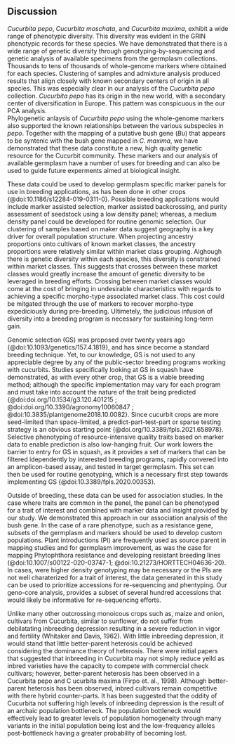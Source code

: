 ## Discussion

*Cucurbita pepo*, *Cucurbita moschata*, and *Cucurbita maxima*, 
exhibit a wide range of phenotypic diversity.
This diversity was evident in the GRIN phenotypic records for these species.
We have demonstrated that there is a wide range of genetic diversity through
genotyping-by-sequencing and genetic analysis of available specimens from 
the germplasm collections. Thousands to tens of thousands of whole-genome markers
where obtained for each species. Clustering of samples and admixture analysis
produced results that align closely with known secondary centers of origin in all species. 
This was especially clear in our analysis of the *Cucurbita pepo* collection.
*Cucurbita pepo* has its origin in the new world, with a secondary center of
diversification in Europe. This pattern was conspicuous in the our PCA analysis.  
Phylogenetic anlaysis of *Cucurbita pepo* using the whole-genome
markers also supported the known relationships between the various subspecies in *pepo*. 
Together with the mapping of a putative bush gene (*Bu*) that appears to be syntenic 
with the bush gene mapped in *C. maxima*, we have demonstrated that these data 
constitute a new, high quality genetic resource for the Cucurbit community. 
These markers and our analysis of available germplasm
have a number of uses for breeding and can also be used to guide future experments
aimed at biological insight.

These data could be used to develop germplasm
specific marker panels for use in breeding applications, as has been done in
other crops {@doi:10.1186/s12284-019-0311-0}.
Possible breeding applications would include marker assisted selection, 
marker assisted backcrossing, and purity assessment of seedstock using a low density panel; 
whereas, a medium density panel could be developed for routine genomic selection.  Our clustering
of samples based on maker data suggest geography is a key driver for overall population 
structure. When projecting ancestry proportions onto cultivars of known market classes, the ancestry 
proportions were relatively similar within market class grouping. Alghough there is genetic diversity 
within each species, this diversity is constrained within market classes. This suggests that
crosses between these market classes would greatly increase the amount of genetic diversity 
to be leveraged in breeding efforts. Crossing between market classes would come at 
the cost of bringing in undesirable characteristics with regards to achieving a specific 
morpho-type associated market class. This cost could be mitgated through the use of
markers to recover morpho-type expediciously during pre-breeding. Ultimetely, the 
judicious infusion of diversity into a breeding program is necessary for 
sustaining long-term gain.

Genomic selection (GS) was proposed over twenty years ago {@doi:10.1093/genetics/157.4.1819}, 
and has since become a standard breeding technique. 
Yet, to our knowledge, GS is not used to any
appreciable degree by any of the public-sector breeding programs working with 
cucurbits. Studies specifically looking at GS in squash have demonstrated, as with 
every other crop, that GS is a viable breeding method; although
the specific implementation may vary for each program and must take into 
account the nature of the trait being predicted {@doi:doi.org/10.1534/g3.120.401215 ; 
@doi:doi.org/10.3390/agronomy10060847 ; @doi:10.3835/plantgenome2018.10.0082}. Since
cucurbit crops are more seed-limited than space-limited, a predict-part-test-part or sparse
testing strategy is an obvious starting point {@doi.org/10.3389/fpls.2021.658978}. Selective
phenotyping of resource-intensive quality traits based on marker data to enable prediction
is also low-hanging fruit. Our work lowers the barrier to entry for GS in squash, 
as it provides a set of markers that can be filtered idependently by interested breeding programs, 
rapidly convered into an amplicon-based assay, and tested in target germplasm. This set
can then be used for routine genotyping, which is a necessary first step towards implementing
GS {@doi:10.3389/fpls.2020.00353}.

Outside of breeding, these data can be used for association studies. In the case where
traits are common in the panel, the panel can be phenotyped for a trait of interest and
combined with marker data and insight provided by our study. 
We demonstrated this approach in our association analysis of the bush
gene. In the case of a rare phenotype, such as a resistance gene, subsets of the germplasm 
and markers should be used to develop custom populations. Plant 
introductions (PI) are frequently used as source parent in mapping studies and for germplasm 
improvement, as was the case for mapping Phytophthora resistance and developing resistant
breeding lines (@doi:10.1007/s00122-020-03747-1; @doi:10.21273/HORTTECH04636-20). In cases,
were higher density genotyping may be necessary or the PIs are not well charaterized for a
trait of interest, the data generated in this study can be used to prioritize accessions for
re-sequencing and phentyping. Our geno-core analysis, provides a subset of several hundred
accessions that would likely be informative for re-sequencing efforts.

Unlike many other outcrossing monoicous crops such as, maize and onion, cultivars from Cucurbita, 
similar to sunflower, do not suffer from debilatating inbreeding depression resulting in a 
severe reduction in vigor and fertility (Whitaker and Davis, 1962). 
With little inbreeding depression, it would stand that little better-parent heterosis could 
be achieved considering the dominance theory of heterosis. 
There  were initial papers that suggested that inbreeding in Cucurbita may not simply reduce 
yeild as inbred varieties have the capacity to compete with commercial check cultivars;
however, better-parent heterosis has been observed in a Cucurbita pepo and C
ucurbita maxima (Firpo et. al., 1998). 
Although better-parent heterosis has been observed, inbred cultivars remain competitive 
with there hybrid counter-parts. 
It has been suggested that the oddity of Cucurbita not suffering high levels of 
inbreeding depression is the result of an archaic population bottleneck. 
The population bottleneck would effectively lead to greater levels of population 
homogeneity through many variants in the initial population being lost and the 
low-frequency alleles post-bottleneck having a greater probability of becoming lost. 





